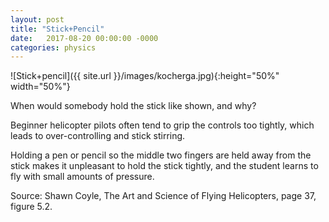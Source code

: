 ```yaml
---
layout: post
title: "Stick+Pencil"
date:   2017-08-20 00:00:00 -0000
categories: physics
---
```


![Stick+pencil]({{ site.url }}/images/kocherga.jpg){:height="50%" width="50%"}

When would somebody hold the stick like shown, and why?

<!--more-->
Beginner helicopter pilots often tend to grip the controls too tightly, which leads to over-controlling and stick stirring.

Holding a pen or pencil so the middle two fingers are held away from the stick makes it unpleasant to hold the stick tightly, and the student learns to fly with small amounts of pressure. 

Source: Shawn Coyle, The Art and Science of Flying Helicopters, page 37, figure 5.2.

